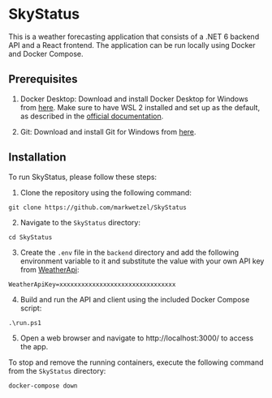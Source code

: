 # SkyStatus

This is a weather forecasting application that consists of a .NET 6 backend API and a React frontend. The application can be run locally using Docker and Docker Compose.

## Prerequisites

1. Docker Desktop: Download and install Docker Desktop for Windows from [here](https://www.docker.com/products/docker-desktop). Make sure to have WSL 2 installed and set up as the default, as described in the [official documentation](https://docs.docker.com/desktop/windows/wsl/).

2. Git: Download and install Git for Windows from [here](https://git-scm.com/download/win).

## Installation

To run SkyStatus, please follow these steps:

1. Clone the repository using the following command:

```
git clone https://github.com/markwetzel/SkyStatus
```

2. Navigate to the `SkyStatus` directory:

```
cd SkyStatus
```

3. Create the `.env` file in the `backend` directory and add the following environment variable to it and substitute the value with your own API key from [WeatherApi](https://www.weatherapi.com/):

```
WeatherApiKey=xxxxxxxxxxxxxxxxxxxxxxxxxxxxxxxx
```

4. Build and run the API and client using the included Docker Compose script:

```
.\run.ps1
```

5. Open a web browser and navigate to http://localhost:3000/ to access the app.

To stop and remove the running containers, execute the following command from the `SkyStatus` directory:

```
docker-compose down
```
